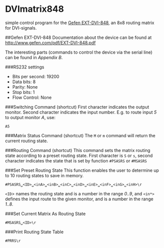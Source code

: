 # DVImatrix848

simple control program for the [Gefen EXT-DVI-848](http://www.gefen.com/kvm/ext-dvi-848.jsp?prod_id=5311), an 8x8 routing matrix for DVI-signals.

##Gefen EXT-DVI-848
Documentation about the device can be found at http://www.gefen.com/pdf/EXT-DVI-848.pdf

The interesting parts (commands to control the device via the serial line) can be found in *Appendix B*.

###RS232 settings
- Bits per second: 19200
- Data bits: 8
- Parity: None
- Stop bits: 1
- Flow Control: None

###Switching Command (shortcut)
First character indicates the output monitor. Second character indicates the input
number. E.g. to route input *5* to output monitor *A*, use:

    A5

###Matrix Status Command (shortcut)
The `M` or `m` command will return the current routing state.

###Routing Command (shortcut)
This command sets the matrix routing state according to a preset routing state.
First character is `S` or `s`, second character indicates the state that is set by
function `#PSASRS` or `#MSASRS`

###Set Preset Routing State
This function enables the user to determine up to 10 routing states to save in
memory.

    #PSASRS␣<ID>␣<inA>␣<inB>␣<inC>␣<inD>␣<inE>␣<inF>␣<inG>␣<inH>\r

`<ID`> names the routing state and is a number in the range *0..9*, and
`<in*>` defines the input route to the given monitor, and is a number in the range *1..8*.

###Set Current Matrix As Routing State

    #MSASRS␣<ID>\r

###Print Routing State Table

    #PRRS\r
